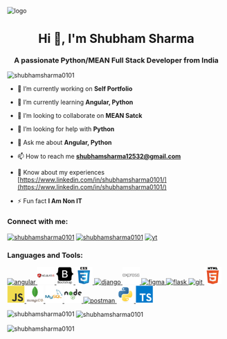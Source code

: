 ![logo](https://media.licdn.com/dms/image/D5616AQEGYPrE5Y4zzQ/profile-displaybackgroundimage-shrink_350_1400/0/1684526902166?e=1710374400&v=beta&t=pjiHFbd5D6DSXucDF0SJo5WDzJ2xbHS1a4RykVRv13Y)

<h1 align="center">Hi 👋, I'm Shubham Sharma</h1>
<h3 align="center">A passionate Python/MEAN Full Stack Developer from India</h3>

  <p align="left"> <img src="https://komarev.com/ghpvc/?username=shubhamsharma0101&label=Profile%20views&color=0e75b6&style=flat" alt="shubhamsharma0101" /> </p>

- 🔭 I’m currently working on **Self Portfolio**

- 🌱 I’m currently learning **Angular, Python**

- 👯 I’m looking to collaborate on **MEAN Satck**

- 🤝 I’m looking for help with **Python**

- 💬 Ask me about **Angular, Python**

- 📫 How to reach me **shubhamsharma12532@gmail.com**

- 📄 Know about my experiences [https://www.linkedin.com/in/shubhamsharma0101/](https://www.linkedin.com/in/shubhamsharma0101/)

- ⚡ Fun fact **I Am Non IT**






<h3 align="left">Connect with me:</h3>
<p align="left">
<a href="https://linkedin.com/in/shubhamsharma0101" target="blank"><img align="center" src="https://raw.githubusercontent.com/rahuldkjain/github-profile-readme-generator/master/src/images/icons/Social/linked-in-alt.svg" alt="shubhamsharma0101" height="30" width="40" /></a>
<a href="https://instagram.com/shubhamsharma0101" target="blank"><img align="center" src="https://raw.githubusercontent.com/rahuldkjain/github-profile-readme-generator/master/src/images/icons/Social/instagram.svg" alt="shubhamsharma0101" height="30" width="40" /></a>
<a href="https://www.youtube.com/c/yt" target="blank"><img align="center" src="https://raw.githubusercontent.com/rahuldkjain/github-profile-readme-generator/master/src/images/icons/Social/youtube.svg" alt="yt" height="30" width="40" /></a>
</p>

<h3 align="left">Languages and Tools:</h3>
<p align="left"> <a href="https://angular.io" target="_blank" rel="noreferrer"> <img src="https://angular.io/assets/images/logos/angular/angular.svg" alt="angular" width="40" height="40"/> </a> <a href="https://angular.io" target="_blank" rel="noreferrer"> <img src="https://raw.githubusercontent.com/devicons/devicon/master/icons/angularjs/angularjs-original-wordmark.svg" alt="angularjs" width="40" height="40"/> </a> <a href="https://getbootstrap.com" target="_blank" rel="noreferrer"> <img src="https://raw.githubusercontent.com/devicons/devicon/master/icons/bootstrap/bootstrap-plain-wordmark.svg" alt="bootstrap" width="40" height="40"/> </a> <a href="https://www.w3schools.com/css/" target="_blank" rel="noreferrer"> <img src="https://raw.githubusercontent.com/devicons/devicon/master/icons/css3/css3-original-wordmark.svg" alt="css3" width="40" height="40"/> </a> <a href="https://www.djangoproject.com/" target="_blank" rel="noreferrer"> <img src="https://cdn.worldvectorlogo.com/logos/django.svg" alt="django" width="40" height="40"/> </a> <a href="https://expressjs.com" target="_blank" rel="noreferrer"> <img src="https://raw.githubusercontent.com/devicons/devicon/master/icons/express/express-original-wordmark.svg" alt="express" width="40" height="40"/> </a> <a href="https://www.figma.com/" target="_blank" rel="noreferrer"> <img src="https://www.vectorlogo.zone/logos/figma/figma-icon.svg" alt="figma" width="40" height="40"/> </a> <a href="https://flask.palletsprojects.com/" target="_blank" rel="noreferrer"> <img src="https://www.vectorlogo.zone/logos/pocoo_flask/pocoo_flask-icon.svg" alt="flask" width="40" height="40"/> </a> <a href="https://git-scm.com/" target="_blank" rel="noreferrer"> <img src="https://www.vectorlogo.zone/logos/git-scm/git-scm-icon.svg" alt="git" width="40" height="40"/> </a> <a href="https://www.w3.org/html/" target="_blank" rel="noreferrer"> <img src="https://raw.githubusercontent.com/devicons/devicon/master/icons/html5/html5-original-wordmark.svg" alt="html5" width="40" height="40"/> </a> <a href="https://developer.mozilla.org/en-US/docs/Web/JavaScript" target="_blank" rel="noreferrer"> <img src="https://raw.githubusercontent.com/devicons/devicon/master/icons/javascript/javascript-original.svg" alt="javascript" width="40" height="40"/> </a> <a href="https://www.mongodb.com/" target="_blank" rel="noreferrer"> <img src="https://raw.githubusercontent.com/devicons/devicon/master/icons/mongodb/mongodb-original-wordmark.svg" alt="mongodb" width="40" height="40"/> </a> <a href="https://www.mysql.com/" target="_blank" rel="noreferrer"> <img src="https://raw.githubusercontent.com/devicons/devicon/master/icons/mysql/mysql-original-wordmark.svg" alt="mysql" width="40" height="40"/> </a> <a href="https://nodejs.org" target="_blank" rel="noreferrer"> <img src="https://raw.githubusercontent.com/devicons/devicon/master/icons/nodejs/nodejs-original-wordmark.svg" alt="nodejs" width="40" height="40"/> </a> <a href="https://postman.com" target="_blank" rel="noreferrer"> <img src="https://www.vectorlogo.zone/logos/getpostman/getpostman-icon.svg" alt="postman" width="40" height="40"/> </a> <a href="https://www.python.org" target="_blank" rel="noreferrer"> <img src="https://raw.githubusercontent.com/devicons/devicon/master/icons/python/python-original.svg" alt="python" width="40" height="40"/> </a> <a href="https://www.typescriptlang.org/" target="_blank" rel="noreferrer"> <img src="https://raw.githubusercontent.com/devicons/devicon/master/icons/typescript/typescript-original.svg" alt="typescript" width="40" height="40"/> </a> </p>

<p><img align="left" src="https://github-readme-stats.vercel.app/api/top-langs?username=shubhamsharma0101&show_icons=true&locale=en&layout=compact" alt="shubhamsharma0101" /></p>

<p>&nbsp;<img align="center" src="https://github-readme-stats.vercel.app/api?username=shubhamsharma0101&show_icons=true&locale=en" alt="shubhamsharma0101" /></p>

<p><img align="center" src="https://github-readme-streak-stats.herokuapp.com/?user=shubhamsharma0101&" alt="shubhamsharma0101" /></p>
